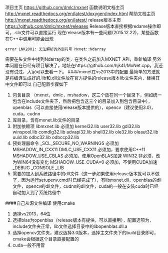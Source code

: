 项目主页 https://github.com/dmlc/mxnet 
函数说明文档主页 http://mxnet.readthedocs.org/en/latest/doxygen/index.html 
帮助文档主页 http://mxnet.readthedocs.org/en/latest/
release版本主页 https://github.com/dmlc/mxnet/releases
Release版本直接根据redame操作即可，.sln文件可以直接运行
现在release版本有一些问题(2015.12.22)，某些函数在C++中调用可能会出现
```
error LNK2001: 无法解析的外部符号 Mxnet::Ndarray
```

需要在头文件中找到Ndarray的类，在类名之前加入MXNET_API，重新编译
另外本问题在已经有项目解决了，地址在https://github.com/hjk41/MxNet.cpp，我还没有试过，大家可以去看一下。
####mxnet在vs2013中的配置
最简单的方法就是将编译生成好的.lib和.dll文件放在官方提供的release版本lib文件夹内，替换其中文件即可以
自己配置步骤如下
1. 包含目录
（mxnet，dmlc，mshadow，这三个放在同一个目录下，例如统一包含在include文件夹下，然后把包含这三个的目录加入到包含目录中），openblas（可以直接使用release版本提供的），opencv（建议使用3.0)，cuda，cudnn
2. 库目录，含有mxnet.lib文件的目录
3. 附加依赖项
libmxnet.lib           必须加
kernel32.lib
user32.lib
gdi32.lib
winspool.lib
comdlg32.lib
advapi32.lib
shell32.lib
ole32.lib
oleaut32.lib
uuid.lib
odbc32.lib
odbccp32.lib
4. 预处理器命令
_SCL_SECURE_NO_WARNINGS   必须加
MSHADOW_IN_CXX11
DMLC_USE_CXX11          必须加，要求使用C++11
MSHADOW_USE_CBLAS      必须加，使用OpenBLAS加速
WIN32                    非必须，改为WIN64没有变化
MSHADOW_USE_CUDA=0    必须加，不使用CUDA加速
_DEBUG
_CONSOLE
_LIB
5. 需要的加入到系统路径中的dll文件（这一步如果使用release版本就可以不做了，因为运行setupenv.cmd时已经完成了），有libmxnet.dll，openblas的dll文件，opencv的dll文件，cudnn的dll文件，cuda的一般在安装cuda时已经自动加入到了系统路径中

####自己从源文件编译
使用cmake
1. 选择vs2013，64位
2. 选择blas为openblas（release版本有提供，可以直接用），配置选项为，include文件夹正常，lib文件选择目录中的libopenblas.dll.a
3. 选择opencv文件夹，建议选择3.0版本，选择主文件夹下的build目录即可，cmake会根据这个目录直接配置的
4. cuda一般不用管



